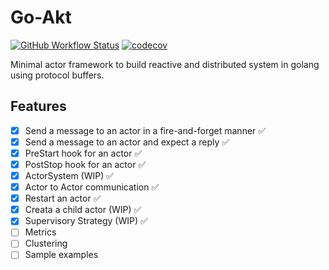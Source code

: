 # Go-Akt
[![GitHub Workflow Status](https://img.shields.io/github/workflow/status/tochemey/goakt/build)](https://github.com/Tochemey/goakt/actions/workflows/build.yml)
[![codecov](https://codecov.io/gh/Tochemey/goakt/branch/main/graph/badge.svg?token=J0p9MzwSRH)](https://codecov.io/gh/Tochemey/goakt)

Minimal actor framework to build reactive and distributed system in golang using protocol buffers.

## Features

- [x] Send a message to an actor in a fire-and-forget manner ✅
- [x] Send a message to an actor and expect a reply ✅
- [x] PreStart hook for an actor ✅
- [x] PostStop hook for an actor ✅
- [x] ActorSystem (WIP) ✅
- [x] Actor to Actor communication ✅
- [x] Restart an actor ✅
- [x] Creata a child actor (WIP) ✅
- [x] Supervisory Strategy (WIP) ✅
- [ ] Metrics
- [ ] Clustering
- [ ] Sample examples

